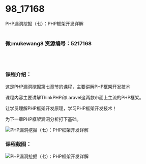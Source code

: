 # 98_17168
PHP漏洞挖掘（七）：PHP框架开发详解
<br/></br>
<h3>微:mukewang8 资源编号：5217168</h3>
<br/></br>
<h3>课程介绍：</h3>
<p>这是<a title="查看与 PHP漏洞挖掘 相关的文章" target="_blank">PHP漏洞挖掘</a>第七章节的课程，主要讲解PHP框架开发技术</p>
<p>课程内容主要讲解ThinkPHP和Laravel这两款市面上主流的PHP框架。</p>
<p>让学员理解PHP框架开发原理，学习PHP框架开发技术！</p>
<p>为下一章PHP框架漏洞分析打下基础。</p>
<p><img src="https://www.ko996.com/wp-content/uploads/img/2020/12/1-112-300x237.png" alt="PHP漏洞挖掘（七）：PHP框架开发详解"></p>
<div class="info-desc">
<h3>课程截图：</h3>
<p><img src="https://www.ko996.com/wp-content/uploads/img/2020/12/2-102.png" alt="PHP漏洞挖掘（七）：PHP框架开发详解"></p>


			
</div>
